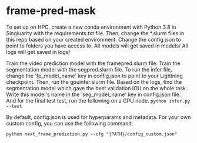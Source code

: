 # frame-pred-mask

To set up on HPC, create a new conda environment with Python 3.8 in Singluarity with the requirements.txt file.
Then, change the *.slurm files in this repo based on your created environment.
Change the config.json to point to folders you have access to.
All models will get saved in models/
All logs will get saved in logs/

Train the video prediction model with the framepred.slurm file. Train the segmentation model with the segpred.slurm file. 
To run the infer file, change the 'fp_model_name' key in config.json to point to your Lightning checkpoint. Then, run the gpuinfer.slurm file. Based on the logs, find the segmentation model which gave the best validation IOU on the whole task. Write this model's name in the 'seg_model_name' key in config.json file. And for the final test test, run the following on a GPU node.
```python infer.py --test``` 


By default, config.json is used for hyperparams and metadata. For your own custom config, you can use the following command:

```python next_frame_prediction.py --cfg "{PATH}/config_custom.json"```